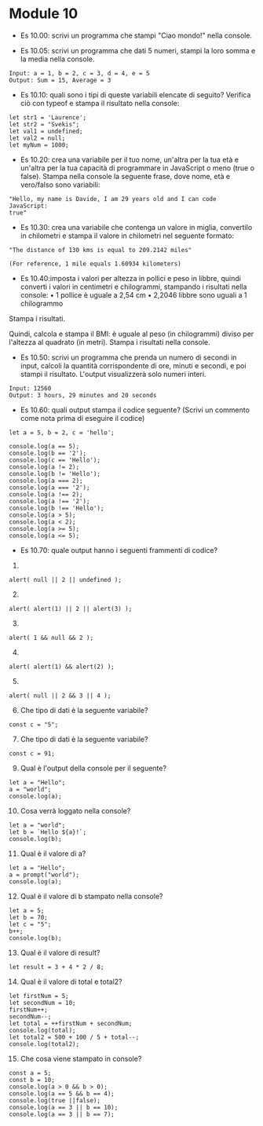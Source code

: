 # Module 10


+ Es 10.00: scrivi un programma che stampi "Ciao mondo!" nella console.

+ Es 10.05: scrivi un programma che dati 5 numeri, stampi la loro somma e la media nella console.

```
Input: a = 1, b = 2, c = 3, d = 4, e = 5
Output: Sum = 15, Average = 3
```

+ Es 10.10: quali sono i tipi di queste variabili elencate di seguito? Verifica ciò con typeof e stampa il risultato nella console:

```
let str1 = 'Laurence';
let str2 = "Svekis";
let val1 = undefined;
let val2 = null;
let myNum = 1000;
```

+ Es 10.20:  crea una variabile per il tuo nome, un'altra per la tua età e un'altra per la tua capacità di programmare in JavaScript o meno (true o false). Stampa nella console la seguente frase, dove nome, età e vero/falso sono variabili:

```
"Hello, my name is Davide, I am 29 years old and I can code JavaScript:
true"
```

+ Es 10.30: crea una variabile che contenga un valore in miglia, convertilo in chilometri e stampa il valore in chilometri nel seguente formato:

```
"The distance of 130 kms is equal to 209.2142 miles"

(For reference, 1 mile equals 1.60934 kilometers)
```

+ Es 10.40:imposta i valori per altezza in pollici e peso in libbre, quindi converti i valori in centimetri e chilogrammi, stampando i risultati nella console:
• 1 pollice è uguale a 2,54 cm
• 2,2046 libbre sono uguali a 1 chilogrammo

Stampa i risultati. 

Quindi, calcola e stampa il BMI: è uguale al peso (in chilogrammi) diviso per l'altezza al quadrato (in metri). Stampa i risultati nella console.


+ Es 10.50: scrivi un programma che prenda un numero di secondi in input, calcoli la quantità corrispondente di ore, minuti e secondi, e poi stampi il risultato. L'output visualizzerà solo numeri interi.

```
Input: 12560
Output: 3 hours, 29 minutes and 20 seconds
```


+ Es 10.60: quali output stampa il codice seguente? (Scrivi un commento come nota prima di eseguire il codice)

```
let a = 5, b = 2, c = 'hello';

console.log(a == 5); 
console.log(b == '2');
console.log(c == 'Hello');
console.log(a != 2);
console.log(b != 'Hello');
console.log(a === 2);
console.log(a === '2');
console.log(a !== 2); 
console.log(a !== '2');
console.log(b !== 'Hello');
console.log(a > 5); 
console.log(a < 2);
console.log(a >= 5); 
console.log(a <= 5); 
```

+ Es 10.70: quale output hanno i seguenti frammenti di codice?

1. 
```
alert( null || 2 || undefined );
```

2. 
```
alert( alert(1) || 2 || alert(3) );
```

3. 
```
alert( 1 && null && 2 );
```

4. 
```
alert( alert(1) && alert(2) );
```

5. 
```
alert( null || 2 && 3 || 4 );
```

6.  Che tipo di dati è la seguente variabile?
```
const c = "5";
```

7. Che tipo di dati è la seguente variabile?
```
const c = 91;
```

9. Qual è l'output della console per il seguente?
```
let a = "Hello";
a = "world";
console.log(a);
```

10. Cosa verrà loggato nella console?
```
let a = "world";
let b = `Hello ${a}!`;
console.log(b);
```

11. Qual è il valore di a?
```
let a = "Hello";
a = prompt("world");
console.log(a);
```

12. Qual è il valore di b stampato nella console?
```
let a = 5;
let b = 70;
let c = "5";
b++;
console.log(b);
```

13. Qual è il valore di result?
```
let result = 3 + 4 * 2 / 8;
```

14. Qual è il valore di total e total2?
```
let firstNum = 5;
let secondNum = 10;
firstNum++;
secondNum--;
let total = ++firstNum + secondNum;
console.log(total);
let total2 = 500 + 100 / 5 + total--;
console.log(total2);
```

15. Che cosa viene stampato in console?
```
const a = 5;
const b = 10;
console.log(a > 0 && b > 0);
console.log(a == 5 && b == 4);
console.log(true ||false);
console.log(a == 3 || b == 10);
console.log(a == 3 || b == 7);
```
